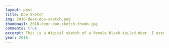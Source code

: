 ```yaml
---
layout: post
title: Doe Sketch
img: 2016-deer-doe-sketch.png
thumbnail: 2016-deer-doe-sketch-thumb.jpg
comments: true
excerpt: This is a digital sketch of a female black-tailed deer. I used a photo as a reference.
year: 2016
---
```

